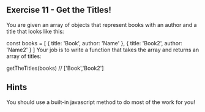 ## Exercise 11 - Get the Titles!
You are given an array of objects that represent books with an author and a title that looks like this:

const books = [
  {
    title: 'Book',
    author: 'Name'
  },
  {
    title: 'Book2',
    author: 'Name2'
  }
]
Your job is to write a function that takes the array and returns an array of titles:

getTheTitles(books) // ['Book','Book2']
## Hints
You should use a built-in javascript method to do most of the work for you!